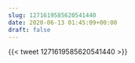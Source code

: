 ```yaml
---
slug: 1271619585620541440
date: 2020-06-13 01:45:09+00:00
draft: false
---
```


{{< tweet 1271619585620541440 >}}
